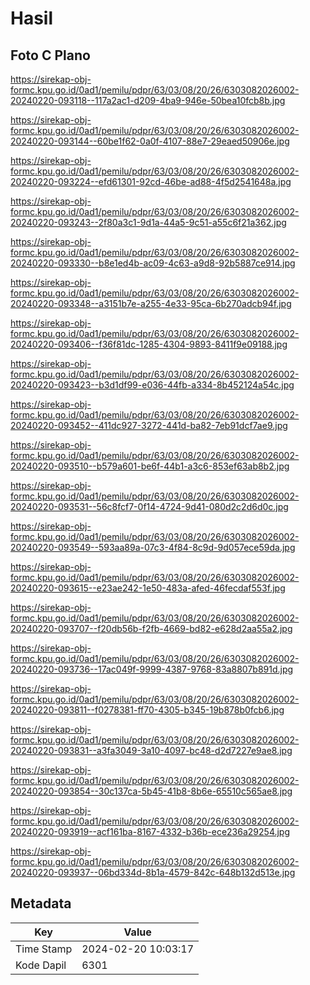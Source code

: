 # Hasil

## Foto C Plano

https://sirekap-obj-formc.kpu.go.id/0ad1/pemilu/pdpr/63/03/08/20/26/6303082026002-20240220-093118--117a2ac1-d209-4ba9-946e-50bea10fcb8b.jpg

https://sirekap-obj-formc.kpu.go.id/0ad1/pemilu/pdpr/63/03/08/20/26/6303082026002-20240220-093144--60be1f62-0a0f-4107-88e7-29eaed50906e.jpg

https://sirekap-obj-formc.kpu.go.id/0ad1/pemilu/pdpr/63/03/08/20/26/6303082026002-20240220-093224--efd61301-92cd-46be-ad88-4f5d2541648a.jpg

https://sirekap-obj-formc.kpu.go.id/0ad1/pemilu/pdpr/63/03/08/20/26/6303082026002-20240220-093243--2f80a3c1-9d1a-44a5-9c51-a55c6f21a362.jpg

https://sirekap-obj-formc.kpu.go.id/0ad1/pemilu/pdpr/63/03/08/20/26/6303082026002-20240220-093330--b8e1ed4b-ac09-4c63-a9d8-92b5887ce914.jpg

https://sirekap-obj-formc.kpu.go.id/0ad1/pemilu/pdpr/63/03/08/20/26/6303082026002-20240220-093348--a3151b7e-a255-4e33-95ca-6b270adcb94f.jpg

https://sirekap-obj-formc.kpu.go.id/0ad1/pemilu/pdpr/63/03/08/20/26/6303082026002-20240220-093406--f36f81dc-1285-4304-9893-8411f9e09188.jpg

https://sirekap-obj-formc.kpu.go.id/0ad1/pemilu/pdpr/63/03/08/20/26/6303082026002-20240220-093423--b3d1df99-e036-44fb-a334-8b452124a54c.jpg

https://sirekap-obj-formc.kpu.go.id/0ad1/pemilu/pdpr/63/03/08/20/26/6303082026002-20240220-093452--411dc927-3272-441d-ba82-7eb91dcf7ae9.jpg

https://sirekap-obj-formc.kpu.go.id/0ad1/pemilu/pdpr/63/03/08/20/26/6303082026002-20240220-093510--b579a601-be6f-44b1-a3c6-853ef63ab8b2.jpg

https://sirekap-obj-formc.kpu.go.id/0ad1/pemilu/pdpr/63/03/08/20/26/6303082026002-20240220-093531--56c8fcf7-0f14-4724-9d41-080d2c2d6d0c.jpg

https://sirekap-obj-formc.kpu.go.id/0ad1/pemilu/pdpr/63/03/08/20/26/6303082026002-20240220-093549--593aa89a-07c3-4f84-8c9d-9d057ece59da.jpg

https://sirekap-obj-formc.kpu.go.id/0ad1/pemilu/pdpr/63/03/08/20/26/6303082026002-20240220-093615--e23ae242-1e50-483a-afed-46fecdaf553f.jpg

https://sirekap-obj-formc.kpu.go.id/0ad1/pemilu/pdpr/63/03/08/20/26/6303082026002-20240220-093707--f20db56b-f2fb-4669-bd82-e628d2aa55a2.jpg

https://sirekap-obj-formc.kpu.go.id/0ad1/pemilu/pdpr/63/03/08/20/26/6303082026002-20240220-093736--17ac049f-9999-4387-9768-83a8807b891d.jpg

https://sirekap-obj-formc.kpu.go.id/0ad1/pemilu/pdpr/63/03/08/20/26/6303082026002-20240220-093811--f0278381-ff70-4305-b345-19b878b0fcb6.jpg

https://sirekap-obj-formc.kpu.go.id/0ad1/pemilu/pdpr/63/03/08/20/26/6303082026002-20240220-093831--a3fa3049-3a10-4097-bc48-d2d7227e9ae8.jpg

https://sirekap-obj-formc.kpu.go.id/0ad1/pemilu/pdpr/63/03/08/20/26/6303082026002-20240220-093854--30c137ca-5b45-41b8-8b6e-65510c565ae8.jpg

https://sirekap-obj-formc.kpu.go.id/0ad1/pemilu/pdpr/63/03/08/20/26/6303082026002-20240220-093919--acf161ba-8167-4332-b36b-ece236a29254.jpg

https://sirekap-obj-formc.kpu.go.id/0ad1/pemilu/pdpr/63/03/08/20/26/6303082026002-20240220-093937--06bd334d-8b1a-4579-842c-648b132d513e.jpg


## Metadata

| Key        | Value               |
| ---------- | ------------------- |
| Time Stamp | 2024-02-20 10:03:17 |
| Kode Dapil | 6301                |



